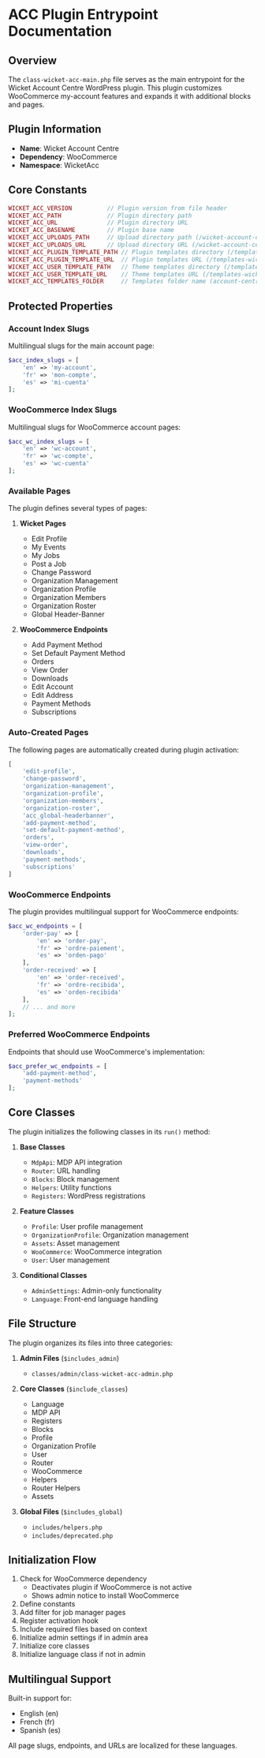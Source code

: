 # ACC Plugin Entrypoint Documentation

## Overview
The `class-wicket-acc-main.php` file serves as the main entrypoint for the Wicket Account Centre WordPress plugin. This plugin customizes WooCommerce my-account features and expands it with additional blocks and pages.

## Plugin Information
- **Name**: Wicket Account Centre
- **Dependency**: WooCommerce
- **Namespace**: WicketAcc

## Core Constants
```php
WICKET_ACC_VERSION          // Plugin version from file header
WICKET_ACC_PATH             // Plugin directory path
WICKET_ACC_URL              // Plugin directory URL
WICKET_ACC_BASENAME         // Plugin base name
WICKET_ACC_UPLOADS_PATH     // Upload directory path (/wicket-account-center/)
WICKET_ACC_UPLOADS_URL      // Upload directory URL (/wicket-account-center/)
WICKET_ACC_PLUGIN_TEMPLATE_PATH // Plugin templates directory (/templates-wicket/)
WICKET_ACC_PLUGIN_TEMPLATE_URL  // Plugin templates URL (/templates-wicket/)
WICKET_ACC_USER_TEMPLATE_PATH   // Theme templates directory (/templates-wicket/)
WICKET_ACC_USER_TEMPLATE_URL    // Theme templates URL (/templates-wicket/)
WICKET_ACC_TEMPLATES_FOLDER     // Templates folder name (account-centre)
```

## Protected Properties

### Account Index Slugs
Multilingual slugs for the main account page:
```php
$acc_index_slugs = [
    'en' => 'my-account',
    'fr' => 'mon-compte',
    'es' => 'mi-cuenta'
];
```

### WooCommerce Index Slugs
Multilingual slugs for WooCommerce account pages:
```php
$acc_wc_index_slugs = [
    'en' => 'wc-account',
    'fr' => 'wc-compte',
    'es' => 'wc-cuenta'
];
```

### Available Pages
The plugin defines several types of pages:

1. **Wicket Pages**
   - Edit Profile
   - My Events
   - My Jobs
   - Post a Job
   - Change Password
   - Organization Management
   - Organization Profile
   - Organization Members
   - Organization Roster
   - Global Header-Banner

2. **WooCommerce Endpoints**
   - Add Payment Method
   - Set Default Payment Method
   - Orders
   - View Order
   - Downloads
   - Edit Account
   - Edit Address
   - Payment Methods
   - Subscriptions

### Auto-Created Pages
The following pages are automatically created during plugin activation:
```php
[
    'edit-profile',
    'change-password',
    'organization-management',
    'organization-profile',
    'organization-members',
    'organization-roster',
    'acc_global-headerbanner',
    'add-payment-method',
    'set-default-payment-method',
    'orders',
    'view-order',
    'downloads',
    'payment-methods',
    'subscriptions'
]
```

### WooCommerce Endpoints
The plugin provides multilingual support for WooCommerce endpoints:

```php
$acc_wc_endpoints = [
    'order-pay' => [
        'en' => 'order-pay',
        'fr' => 'ordre-paiement',
        'es' => 'orden-pago'
    ],
    'order-received' => [
        'en' => 'order-received',
        'fr' => 'ordre-recibida',
        'es' => 'orden-recibida'
    ],
    // ... and more
];
```

### Preferred WooCommerce Endpoints
Endpoints that should use WooCommerce's implementation:
```php
$acc_prefer_wc_endpoints = [
    'add-payment-method',
    'payment-methods'
];
```

## Core Classes
The plugin initializes the following classes in its `run()` method:

1. **Base Classes**
   - `MdpApi`: MDP API integration
   - `Router`: URL handling
   - `Blocks`: Block management
   - `Helpers`: Utility functions
   - `Registers`: WordPress registrations

2. **Feature Classes**
   - `Profile`: User profile management
   - `OrganizationProfile`: Organization management
   - `Assets`: Asset management
   - `WooCommerce`: WooCommerce integration
   - `User`: User management

3. **Conditional Classes**
   - `AdminSettings`: Admin-only functionality
   - `Language`: Front-end language handling

## File Structure
The plugin organizes its files into three categories:

1. **Admin Files** (`$includes_admin`)
   - `classes/admin/class-wicket-acc-admin.php`

2. **Core Classes** (`$include_classes`)
   - Language
   - MDP API
   - Registers
   - Blocks
   - Profile
   - Organization Profile
   - User
   - Router
   - WooCommerce
   - Helpers
   - Router Helpers
   - Assets

3. **Global Files** (`$includes_global`)
   - `includes/helpers.php`
   - `includes/deprecated.php`

## Initialization Flow
1. Check for WooCommerce dependency
   - Deactivates plugin if WooCommerce is not active
   - Shows admin notice to install WooCommerce
2. Define constants
3. Add filter for job manager pages
4. Register activation hook
5. Include required files based on context
6. Initialize admin settings if in admin area
7. Initialize core classes
8. Initialize language class if not in admin

## Multilingual Support
Built-in support for:
- English (en)
- French (fr)
- Spanish (es)

All page slugs, endpoints, and URLs are localized for these languages.
